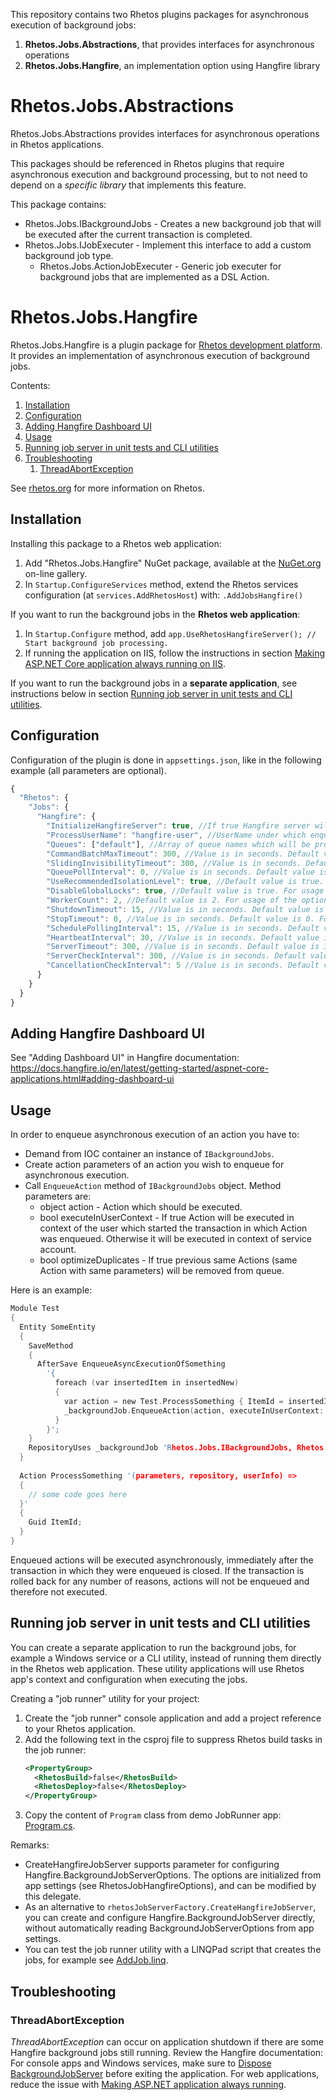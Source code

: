 This repository contains two Rhetos plugins packages for asynchronous execution of background jobs:

1. **Rhetos.Jobs.Abstractions**, that provides interfaces for asynchronous operations
2. **Rhetos.Jobs.Hangfire**, an implementation option using Hangfire library

# Rhetos.Jobs.Abstractions

Rhetos.Jobs.Abstractions provides interfaces for asynchronous operations in Rhetos applications.

This packages should be referenced in Rhetos plugins that require asynchronous execution and background processing, but to not need to depend on a *specific library* that implements this feature.

This package contains:

* Rhetos.Jobs.IBackgroundJobs - Creates a new background job that will be executed after the current transaction is completed.
* Rhetos.Jobs.IJobExecuter - Implement this interface to add a custom background job type.
  * Rhetos.Jobs.ActionJobExecuter - Generic job executer for background jobs that are implemented as a DSL Action.

# Rhetos.Jobs.Hangfire

Rhetos.Jobs.Hangfire is a plugin package for [Rhetos development platform](https://github.com/Rhetos/Rhetos).
It provides an implementation of asynchronous execution of background jobs.

Contents:

1. [Installation](#installation)
2. [Configuration](#configuration)
3. [Adding Hangfire Dashboard UI](#adding-hangfire-dashboard-ui)
4. [Usage](#usage)
5. [Running job server in unit tests and CLI utilities](#running-job-server-in-unit-tests-and-cli-utilities)
6. [Troubleshooting](#troubleshooting)
   1. [ThreadAbortException](#threadabortexception)

See [rhetos.org](http://www.rhetos.org/) for more information on Rhetos.

## Installation

Installing this package to a Rhetos web application:

1. Add "Rhetos.Jobs.Hangfire" NuGet package, available at the [NuGet.org](https://www.nuget.org/) on-line gallery.
2. In `Startup.ConfigureServices` method, extend the Rhetos services configuration (at `services.AddRhetosHost`) with: `.AddJobsHangfire()`

If you want to run the background jobs in the **Rhetos web application**:

1. In `Startup.Configure` method, add `app.UseRhetosHangfireServer(); // Start background job processing.`
2. If running the application on IIS, follow the instructions in section
   [Making ASP.NET Core application always running on IIS](https://docs.hangfire.io/en/latest/deployment-to-production/making-aspnet-app-always-running.html#making-asp-net-core-application-always-running-on-iis).

If you want to run the background jobs in a **separate application**, see instructions below
in section [Running job server in unit tests and CLI utilities](#running-job-server-in-unit-tests-and-cli-utilities).

## Configuration

Configuration of the plugin is done in `appsettings.json`, like in the following example (all parameters are optional).

```js
{
  "Rhetos": {
    "Jobs": {
      "Hangfire": {
        "InitializeHangfireServer": true, //If true Hangfire server will be initialized in Rhetos web application. Default value is true.
        "ProcessUserName": "hangfire-user", //UserName under which enqueued actions will be executed if action is not enqueued with executeInUserContext=true. If omitted then UserName of the account of the app pool user will be used.
        "Queues": ["default"], //Array of queue names which will be processed by this instance of Hangfire server. Default is '["default"]'.
        "CommandBatchMaxTimeout": 300, //Value is in seconds. Default value is 300. For usage of the option see Hangfire documentation.
        "SlidingInvisibilityTimeout": 300, //Value is in seconds. Default value is 300. For usage of the option see Hangfire documentation.
        "QueuePollInterval": 0, //Value is in seconds. Default value is 0. For usage of the option see Hangfire documentation.
        "UseRecommendedIsolationLevel": true, //Default value is true. For usage of the option see Hangfire documentation.
        "DisableGlobalLocks": true, //Default value is true. For usage of the option see Hangfire documentation.
        "WorkerCount": 2, //Default value is 2. For usage of the option see Hangfire documentation.
        "ShutdownTimeout": 15, //Value is in seconds. Default value is 15. For usage of the option see Hangfire documentation.
        "StopTimeout": 0, //Value is in seconds. Default value is 0. For usage of the option see Hangfire documentation.
        "SchedulePollingInterval": 15, //Value is in seconds. Default value is 15. For usage of the option see Hangfire documentation.
        "HeartbeatInterval": 30, //Value is in seconds. Default value is 30. For usage of the option see Hangfire documentation.
        "ServerTimeout": 300, //Value is in seconds. Default value is 300. For usage of the option see Hangfire documentation.
        "ServerCheckInterval": 300, //Value is in seconds. Default value is 300. For usage of the option see Hangfire documentation.
        "CancellationCheckInterval": 5 //Value is in seconds. Default value is 5. For usage of the option see Hangfire documentation.
      }
    }
  }
}
```

## Adding Hangfire Dashboard UI

See "Adding Dashboard UI" in Hangfire documentation:
<https://docs.hangfire.io/en/latest/getting-started/aspnet-core-applications.html#adding-dashboard-ui>

## Usage

In order to enqueue asynchronous execution of an action you have to:

* Demand from IOC container an instance of `IBackgroundJobs`.
* Create action parameters of an action you wish to enqueue for asynchronous execution.
* Call `EnqueueAction` method of `IBackgroundJobs` object. Method parameters are:
  * object action - Action which should be executed.
  * bool executeInUserContext - If true Action will be executed in context of the user which started the transaction in which Action was enqueued. Otherwise it will be executed in context of service account.
  * bool optimizeDuplicates - If true previous same Actions (same Action with same parameters) will be removed from queue.

Here is an example:

```c
Module Test
{
  Entity SomeEntity
  {
    SaveMethod
    {
      AfterSave EnqueueAsyncExecutionOfSomething
        '{
          foreach (var insertedItem in insertedNew)
          {
            var action = new Test.ProcessSomething { ItemId = insertedItem.Id };
            _backgroundJob.EnqueueAction(action, executeInUserContext: false, optimizeDuplicates: true);
          }
        }';
    }
    RepositoryUses _backgroundJob 'Rhetos.Jobs.IBackgroundJobs, Rhetos.Jobs.Abstractions';
  }
  
  Action ProcessSomething '(parameters, repository, userInfo) =>
  {
    // some code goes here
  }'
  {
    Guid ItemId;
  }
}
```

Enqueued actions will be executed asynchronously, immediately after the transaction in which they were enqueued is closed.
If the transaction is rolled back for any number of reasons, actions will not be enqueued and therefore not executed.

## Running job server in unit tests and CLI utilities

You can create a separate application to run the background jobs,
for example a Windows service or a CLI utility,
instead of running them directly in the Rhetos web application.
These utility applications will use Rhetos app's context and configuration
when executing the jobs.

Creating a "job runner" utility for your project:

1. Create the "job runner" console application and add a project reference to your Rhetos application.
2. Add the following text in the csproj file to suppress Rhetos build tasks in the job runner:
   ```xml
   <PropertyGroup>
     <RhetosBuild>false</RhetosBuild>
     <RhetosDeploy>false</RhetosDeploy>
   </PropertyGroup>
   ```
3. Copy the content of `Program` class from demo JobRunner app: [Program.cs](https://github.com/Rhetos/Jobs/blob/master/Tools/JobRunner/Program.cs).

Remarks:

* CreateHangfireJobServer supports parameter for configuring Hangfire.BackgroundJobServerOptions.
  The options are initialized from app settings (see RhetosJobHangfireOptions), and can be modified
  by this delegate.
* As an alternative to `rhetosJobServerFactory.CreateHangfireJobServer`, you can create and configure Hangfire.BackgroundJobServer
  directly, without automatically reading BackgroundJobServerOptions from app settings.
* You can test the job runner utility with a LINQPad script that creates the jobs,
  for example see [AddJob.linq](https://github.com/Rhetos/Jobs/blob/master/test/TestApp/LinqPad/AddJob.linq).

## Troubleshooting

### ThreadAbortException

*ThreadAbortException* can occur on application shutdown if there are some Hangfire background jobs still running.
Review the Hangfire documentation:
For console apps and Windows services, make sure to [Dispose BackgroundJobServer](https://docs.hangfire.io/en/latest/background-processing/processing-background-jobs.html) before exiting the application.
For web applications, reduce the issue with [Making ASP.NET application always running](https://docs.hangfire.io/en/latest/deployment-to-production/making-aspnet-app-always-running.html).
